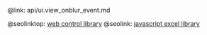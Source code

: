 @link: api/ui.view_onblur_event.md

@seolinktop: [web control library](https://webix.com)
@seolink: [javascript excel library](https://webix.com/widget/excel_viewer/)